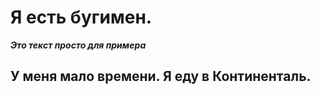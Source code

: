 # Я есть бугимен.

***Это текст просто для примера***

## У меня мало времени. Я еду в Континенталь.
